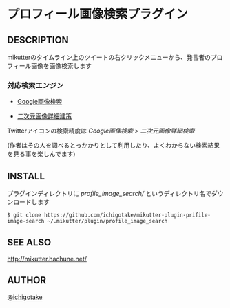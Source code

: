 # プロフィール画像検索プラグイン

## DESCRIPTION

mikutterのタイムライン上のツイートの右クリックメニューから、発言者のプロフィール画像を画像検索します

### 対応検索エンジン

- [Google画像検索](https://images.google.com/)

- [二次元画像詳細建策](http://www.ascii2d.net/)

Twitterアイコンの検索精度は *Google画像検索 > 二次元画像詳細検索*

(作者はその人を調べるとっかかりとして利用したり、よくわからない検索結果を見る事を楽しんでます)

## INSTALL

プラグインディレクトリに *profile_image_search/* というディレクトリ名でダウンロードします

    $ git clone https://github.com/ichigotake/mikutter-plugin-prifile-image-search ~/.mikutter/plugin/profile_image_search

## SEE ALSO

http://mikutter.hachune.net/

## AUTHOR

[@ichigotake](https://twitter.com/ichigotake)

